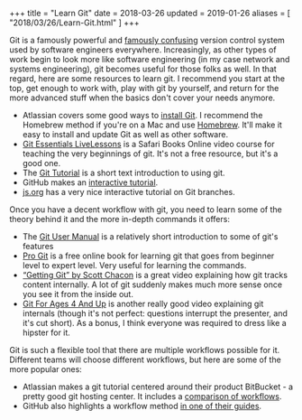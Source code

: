 +++
title = "Learn Git"
date = 2018-03-26
updated = 2019-01-26
aliases = [ "2018/03/26/Learn-Git.html" ]
+++

Git is a famously powerful and [famously confusing](https://xkcd.com/1597/) version control system
used by software engineers everywhere. Increasingly, as other types of work
begin to look more like software engineering (in my case network and systems
engineering), git becomes useful for those folks as well. In that regard, here
are some resources to learn git. I recommend you start at the top, get enough to
work with, play with git by yourself, and return for the more advanced stuff
when the basics don't cover your needs anymore.

- Atlassian covers some good ways to [install Git](https://www.atlassian.com/git/tutorials/install-git). I recommend the Homebrew method if you're on a Mac and use [Homebrew](https://brew.sh/). It'll make it easy to install and update Git as well as other software.
- [Git Essentials
  LiveLessons](https://www.safaribooksonline.com/library/view/git-essentials-livelessons/9780134655284/)
  is a Safari Books Online video course for teaching the very beginnings of
  git. It's not a free resource, but it's a good one.
- The [Git Tutorial](https://git-scm.com/docs/gittutorial) is a short text
  introduction to using git.
- GitHub makes an [interactive tutorial](https://try.github.io/levels/1/challenges/1).
- [js.org](https://learngitbranching.js.org/) has a very nice interactive tutorial on Git branches.

Once you have a decent workflow with git, you need to learn some of the theory
behind it and the more in-depth commands it offers:

- The [Git User Manual](https://git-scm.com/docs/user-manual.html) is a
  relatively short introduction to some of git's features
- [Pro Git](https://git-scm.com/book/en/v2) is a free online book for learning
  git that goes from beginner level to expert level. Very useful for learning
  the commands.
- [“Getting Git” by Scott Chacon](https://vimeo.com/14629850) is a great video
  explaining how git tracks content internally. A lot of git suddenly makes much
  more sense once you see it from the inside out.
- [Git For Ages 4 And Up](https://www.youtube.com/watch?v=1ffBJ4sVUb4) is
  another really good video explaining git internals (though it's not perfect:
  questions interrupt the presenter, and it's cut short). As a bonus, I think
  everyone was required to dress like a hipster for it.

Git is such a flexible tool that there are multiple workflows possible for it.
Different teams will choose different workflows, but here are some of the more
popular ones:

- Atlassian makes a git tutorial centered around their product BitBucket - a
  pretty good git hosting center. It includes a [comparison of
  workflows](https://www.atlassian.com/git/tutorials/comparing-workflows).
- GitHub also highlights a workflow method [in one of their
  guides](https://guides.github.com/introduction/flow/).
